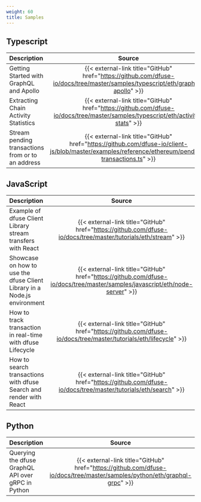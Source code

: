 ```yaml
---
weight: 60
title: Samples
---
```


<!-- TODO: No more GO example?
## Go

| Description                            | Source                                                                                                               |
| :------------------------------------- | :------------------------------------------------------------------------------------------------------------------: |
| Example of dfuse GraphQL API over gRPC | {{< external-link title="GitHub" href="https://github.com/dfuse-io/docs/tree/master/samples/go/eth/graphql-grpc" >}} |
-->
## Typescript

| Description                                       | Source                                                                                                                                            |
| :-------------------------------------------------| :-----------------------------------------------------------------------------------------------------------------------------------------------: |
| Getting Started with GraphQL and Apollo           | {{< external-link title="GitHub" href="https://github.com/dfuse-io/docs/tree/master/samples/typescript/eth/graphql-apollo" >}}                    |
| Extracting Chain Activity Statistics              | {{< external-link title="GitHub" href="https://github.com/dfuse-io/docs/tree/master/samples/typescript/eth/activity-stats" >}}                    |
| Stream pending transactions from or to an address | {{< external-link title="GitHub" href="https://github.com/dfuse-io/client-js/blob/master/examples/reference/ethereum/pending-transactions.ts" >}} |

## JavaScript

| Description                                                              | Source                                                                                                                      |
| :----------------------------------------------------------------------- | :-------------------------------------------------------------------------------------------------------------------------: |
| Example of dfuse Client Library stream transfers with React              | {{< external-link title="GitHub" href="https://github.com/dfuse-io/docs/tree/master/tutorials/eth/stream" >}}               |
| Showcase on how to use the dfuse Client Library in a Node.js environment | {{< external-link title="GitHub" href="https://github.com/dfuse-io/docs/tree/master/samples/javascript/eth/node-server" >}} |
| How to track transaction in real-time with dfuse Lifecycle               | {{< external-link title="GitHub" href="https://github.com/dfuse-io/docs/tree/master/tutorials/eth/lifecycle" >}}            |
| How to search transactions with dfuse Search and render with React       | {{< external-link title="GitHub" href="https://github.com/dfuse-io/docs/tree/master/tutorials/eth/search" >}}               |

## Python

| Description                                        | Source                                                                                                                   |
| :------------------------------------------------- | :----------------------------------------------------------------------------------------------------------------------: |
| Querying the dfuse GraphQL API over gRPC in Python | {{< external-link title="GitHub" href="https://github.com/dfuse-io/docs/tree/master/samples/python/eth/graphql-grpc" >}} |
